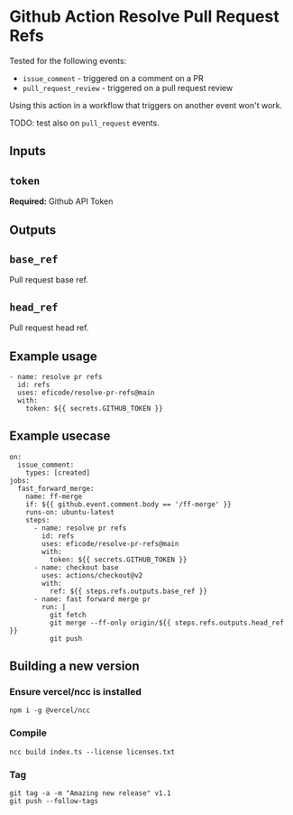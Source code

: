 # Github Action Resolve Pull Request Refs
Tested for the following events:
- `issue_comment` - triggered on a comment on a PR
- `pull_request_review` - triggered on a pull request review

Using this action in a workflow that triggers on another event won't work.

TODO: test also on `pull_request` events.

## Inputs

## `token`
**Required:** Github API Token

## Outputs

## `base_ref`
Pull request base ref.

## `head_ref`
Pull request head ref.

## Example usage
```
- name: resolve pr refs
  id: refs
  uses: eficode/resolve-pr-refs@main
  with:
    token: ${{ secrets.GITHUB_TOKEN }}
```

## Example usecase
```
on:
  issue_comment:
    types: [created]
jobs:
  fast_forward_merge:
    name: ff-merge
    if: ${{ github.event.comment.body == '/ff-merge' }}
    runs-on: ubuntu-latest
    steps:
      - name: resolve pr refs
        id: refs
        uses: eficode/resolve-pr-refs@main
        with:
          token: ${{ secrets.GITHUB_TOKEN }}
      - name: checkout base
        uses: actions/checkout@v2
        with:
          ref: ${{ steps.refs.outputs.base_ref }}
      - name: fast forward merge pr
        run: |
          git fetch
          git merge --ff-only origin/${{ steps.refs.outputs.head_ref }}
          git push
```

## Building a new version

### Ensure vercel/ncc is installed
```
npm i -g @vercel/ncc
```

### Compile
```
ncc build index.ts --license licenses.txt
```

### Tag
```
git tag -a -m "Amazing new release" v1.1
git push --follow-tags
```
